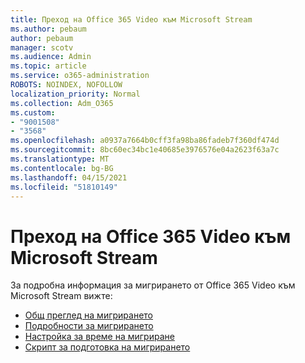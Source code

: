 ```yaml
---
title: Преход на Office 365 Video към Microsoft Stream
ms.author: pebaum
author: pebaum
manager: scotv
ms.audience: Admin
ms.topic: article
ms.service: o365-administration
ROBOTS: NOINDEX, NOFOLLOW
localization_priority: Normal
ms.collection: Adm_O365
ms.custom:
- "9001508"
- "3568"
ms.openlocfilehash: a0937a7664b0cff3fa98ba86fadeb7f360df474d
ms.sourcegitcommit: 8bc60ec34bc1e40685e3976576e04a2623f63a7c
ms.translationtype: MT
ms.contentlocale: bg-BG
ms.lasthandoff: 04/15/2021
ms.locfileid: "51810149"
---
```

# <a name="office-365-video-transition-to-microsoft-stream"></a>Преход на Office 365 Video към Microsoft Stream

За подробна информация за мигрирането от Office 365 Video към Microsoft Stream вижте:

- [Общ преглед на мигрирането](https://docs.microsoft.com/stream/migrate-from-office-365)
- [Подробности за мигрирането](https://docs.microsoft.com/stream/migration-experience)
- [Настройка за време на мигриране](https://docs.microsoft.com/stream/migration-o365video-timing-setting)
- [Скрипт за подготовка на мигрирането](https://docs.microsoft.com/stream/migration-o365video-prep)

